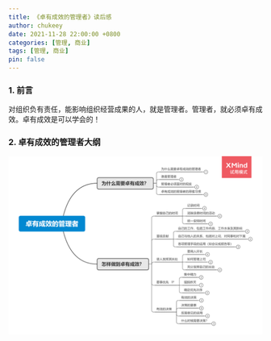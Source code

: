 ```yaml
---
title: 《卓有成效的管理者》读后感
author: chukeey
date: 2021-11-28 22:00:00 +0800
categories: [管理, 商业]
tags: [管理, 商业]
pin: false
---
```


### 1. 前言
对组织负有责任，能影响组织经营成果的人，就是管理者。管理者，就必须卓有成效。卓有成效是可以学会的！

### 2. 卓有成效的管理者大纲
![《卓有成效的管理者》总结](/assets/img/pictures/卓有成效的管理者.png)
